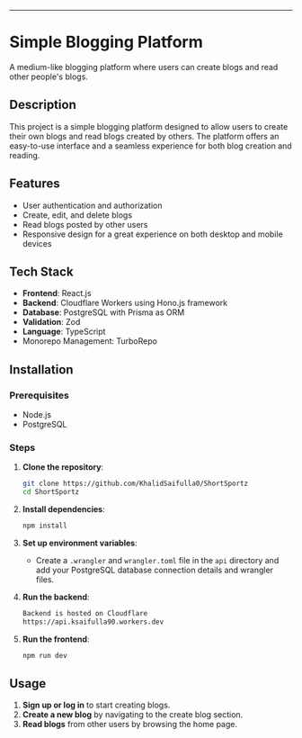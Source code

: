---

# Simple Blogging Platform

A medium-like blogging platform where users can create blogs and read other people's blogs.

## Description

This project is a simple blogging platform designed to allow users to create their own blogs and read blogs created by others. The platform offers an easy-to-use interface and a seamless experience for both blog creation and reading.

## Features

- User authentication and authorization
- Create, edit, and delete blogs
- Read blogs posted by other users
- Responsive design for a great experience on both desktop and mobile devices

## Tech Stack

- **Frontend**: React.js
- **Backend**: Cloudflare Workers using Hono.js framework
- **Database**: PostgreSQL with Prisma as ORM
- **Validation**: Zod
- **Language**: TypeScript
- Monorepo Management: TurboRepo

## Installation

### Prerequisites

- Node.js
- PostgreSQL

### Steps

1. **Clone the repository**:

   ```bash
   git clone https://github.com/KhalidSaifulla0/ShortSportz
   cd ShortSportz
   ```

2. **Install dependencies**:

   ```bash
   npm install
   ```

3. **Set up environment variables**:

   - Create a `.wrangler` and `wrangler.toml` file in the `api` directory and add your PostgreSQL database connection details and wrangler files.

4. **Run the backend**:

   ```bash
   Backend is hosted on Cloudflare
   https://api.ksaifulla90.workers.dev
   ```

5. **Run the frontend**:
   ```bash
   npm run dev
   ```

## Usage

1. **Sign up or log in** to start creating blogs.
2. **Create a new blog** by navigating to the create blog section.
3. **Read blogs** from other users by browsing the home page.

